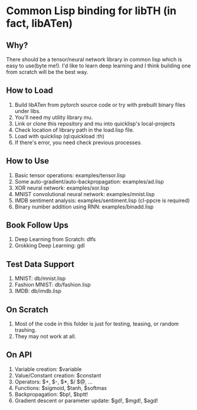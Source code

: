 # Common Lisp binding for libTH (in fact, libATen)

## Why?
  There should be a tensor/neural network library in common lisp which is easy to use(byte me!).
  I'd like to learn deep learning and I think building one from scratch will be the best way.

## How to Load
  1. Build libATen from pytorch source code or try with prebuilt binary files under libs.
  2. You'll need my utility library mu.
  3. Link or clone this repository and mu into quicklisp's local-projects
  4. Check location of library path in the load.lisp file.
  5. Load with quicklisp (ql:quickload :th)
  6. If there's error, you need check previous processes.

## How to Use
  1. Basic tensor operations: examples/tensor.lisp
  2. Some auto-gradient/auto-backpropagation: examples/ad.lisp
  3. XOR neural network: examples/xor.lisp
  4. MNIST convolutional neural network: examples/mnist.lisp
  5. IMDB sentiment analysis: examples/sentiment.lisp (cl-ppcre is required)
  6. Binary number addition using RNN: examples/binadd.lisp

## Book Follow Ups
  1. Deep Learning from Scratch: dlfs
  2. Grokking Deep Learning: gdl

## Test Data Support
  1. MNIST: db/mnist.lisp
  2. Fashion MNIST: db/fashion.lisp
  3. IMDB: db/imdb.lisp

## On Scratch
  1. Most of the code in this folder is just for testing, teasing, or random trashing.
  2. They may not work at all.

## On API
  1. Variable creation: $variable
  2. Value/Constant creation: $constant
  3. Operators: $+, $-, $*, $/ $@, ...
  4. Functions: $sigmoid, $tanh, $softmax
  5. Backpropagation: $bp!, $bptt!
  6. Gradient descent or parameter update: $gd!, $mgd!, $agd!
